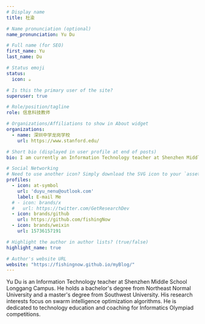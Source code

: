 ```yaml
---
# Display name
title: 杜渝

# Name pronunciation (optional)
name_pronunciation: Yu Du

# Full name (for SEO)
first_name: Yu
last_name: Du

# Status emoji
status:
  icon: ☕️

# Is this the primary user of the site?
superuser: true

# Role/position/tagline
role: 信息科技教师

# Organizations/Affiliations to show in About widget
organizations:
  - name: 深圳中学龙岗学校
    url: https://www.stanford.edu/

# Short bio (displayed in user profile at end of posts)
bio: I am currently an Information Technology teacher at Shenzhen Middle School Longgang Campus, and I also serve as a coach for the Informatics Olympiad.

# Social Networking
# Need to use another icon? Simply download the SVG icon to your `assets/media/icons/` folder.
profiles:
  - icon: at-symbol
    url: 'duyu_nenu@outlook.com'
    label: E-mail Me
  # - icon: brands/x
  #   url: https://twitter.com/GetResearchDev
  - icon: brands/github
    url: https://github.com/fishingNow
  - icon: brands/weixin
    url: 15736157191

# Highlight the author in author lists? (true/false)
highlight_name: true

# Author's website URL
website: "https://fishingnow.github.io/myBlog/"
---
```


Yu Du is an Information Technology teacher at Shenzhen Middle School Longgang Campus. He holds a bachelor's degree from Northeast Normal University and a master's degree from Southwest University. His research interests focus on swarm intelligence optimization algorithms. He is dedicated to technology education and coaching for Informatics Olympiad competitions.
